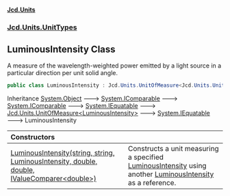 #### [Jcd.Units](index.md 'index')
### [Jcd.Units.UnitTypes](Jcd.Units.UnitTypes.md 'Jcd.Units.UnitTypes')

## LuminousIntensity Class

A measure of the wavelength-weighted power emitted by a light source in a particular direction per unit solid angle.

```csharp
public class LuminousIntensity : Jcd.Units.UnitOfMeasure<Jcd.Units.UnitTypes.LuminousIntensity>
```

Inheritance [System.Object](https://docs.microsoft.com/en-us/dotnet/api/System.Object 'System.Object') &#129106; [System.IComparable](https://docs.microsoft.com/en-us/dotnet/api/System.IComparable 'System.IComparable') &#129106; [System.IComparable](https://docs.microsoft.com/en-us/dotnet/api/System.IComparable 'System.IComparable') &#129106; [System.IEquatable](https://docs.microsoft.com/en-us/dotnet/api/System.IEquatable 'System.IEquatable') &#129106; [Jcd.Units.UnitOfMeasure&lt;](Jcd.Units.UnitOfMeasure_TUnit_.md 'Jcd.Units.UnitOfMeasure<TUnit>')[LuminousIntensity](Jcd.Units.UnitTypes.LuminousIntensity.md 'Jcd.Units.UnitTypes.LuminousIntensity')[&gt;](Jcd.Units.UnitOfMeasure_TUnit_.md 'Jcd.Units.UnitOfMeasure<TUnit>') &#129106; [System.IEquatable](https://docs.microsoft.com/en-us/dotnet/api/System.IEquatable 'System.IEquatable') &#129106; LuminousIntensity

| Constructors | |
| :--- | :--- |
| [LuminousIntensity(string, string, LuminousIntensity, double, double, IValueComparer&lt;double&gt;)](Jcd.Units.UnitTypes.LuminousIntensity.LuminousIntensity(string,string,Jcd.Units.UnitTypes.LuminousIntensity,double,double,Jcd.Units.IValueComparer_double_).md 'Jcd.Units.UnitTypes.LuminousIntensity.LuminousIntensity(string, string, Jcd.Units.UnitTypes.LuminousIntensity, double, double, Jcd.Units.IValueComparer<double>)') | Constructs a unit measuring a specified [LuminousIntensity](Jcd.Units.UnitTypes.LuminousIntensity.md 'Jcd.Units.UnitTypes.LuminousIntensity') using another [LuminousIntensity](Jcd.Units.UnitTypes.LuminousIntensity.md 'Jcd.Units.UnitTypes.LuminousIntensity') as a reference. |
